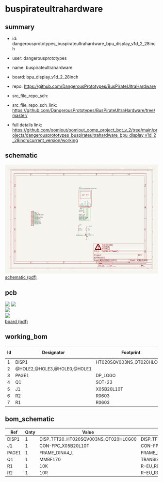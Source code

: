 # buspirateultrahardware
 
## summary 
* id: dangerousprototypes_buspirateultrahardware_bpu_display_v1d_2_28inch
* user: dangerousprototypes
* name: buspirateultrahardware
* board: bpu_display_v1d_2_28inch
* repo: https://github.com/DangerousPrototypes/BusPirateUltraHardware



* src_file_repo_sch: 
* src_file_repo_sch_link: https://github.com/DangerousPrototypes/BusPirateUltraHardware/tree/master/
* full details link: https://github.com/oomlout/oomlout_oomp_project_bot_v_2/tree/main/projects/dangerousprototypes_buspirateultrahardware_bpu_display_v1d_2_28inch/current_version/working  

## schematic  
![](working_schematic_600.png)  
[schematic (pdf)](working_schematic.pdf)  

## pcb  
![](working_3d_600.png) 
![](working_3d_front_600.png)  
![](working_3d_back_600.png)  
![](working_600.png)  
[board (pdf)](working.pdf)  

## working_bom
| Id | Designator | Footprint | Quantity | Designation | Supplier and ref |  | None | 
| --- | --- | --- | --- | --- | --- | --- | --- | 
| 1 | DISP1 | HT020SQV003NS_QT020HLCG00 | 1 | DISP_TFT20_HT020SQV003NS_QT020HLCG00 |  |  | [''] | 
| 2 | @HOLE2,@HOLE3,@HOLE0,@HOLE1 |  | 4 |  |  |  | [''] | 
| 3 | PAGE1 | DP_LOGO | 1 | FRAME_DINA4_L |  |  | [''] | 
| 4 | Q1 | SOT-23 | 1 | MMBF170 |  |  | [''] | 
| 5 | J1 | X05B20L10T | 1 | CON-FPC_X05B20L10T |  |  | [''] | 
| 6 | R2 | R0603 | 1 | 10R |  |  | [''] | 
| 7 | R1 | R0603 | 1 | 10K |  |  | [''] | 


## bom_schematic
| Ref | Qnty | Value | Cmp name | Footprint | Description | Vendor | DNP | 
| --- | --- | --- | --- | --- | --- | --- | --- | 
| DISP1 | 1 | DISP_TFT20_HT020SQV003NS_QT020HLCG00 | DISP_TFT20_HT020SQV003NS_QT020HLCG00 | working:HT020SQV003NS_QT020HLCG00 |  |  |  | 
| J1 | 1 | CON-FPC_X05B20L10T | CON-FPC_X05B20L10T | working:X05B20L10T |  |  |  | 
| PAGE1 | 1 | FRAME_DINA4_L | FRAME_DINA4_L | working:DP_LOGO |  |  |  | 
| Q1 | 1 | MMBF170 | TRANSISTOR_FET_BS170-SOT-23 | working:SOT-23 |  |  |  | 
| R1 | 1 | 10K | R-EU_R0603 | working:R0603 |  |  |  | 
| R2 | 1 | 10R | R-EU_R0603 | working:R0603 |  |  |  | 



